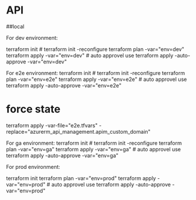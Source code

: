 # API

##local




For dev environment:

terraform init                                 #  terraform init  -reconfigure
terraform plan -var="env=dev"
terraform apply -var="env=dev"        # auto approvel use terraform apply -auto-approve -var="env=dev"  


For e2e environment:
terraform init                                         #  terraform init  -reconfigure
terraform plan -var="env=e2e"
terraform apply -var="env=e2e"        # auto approvel use terraform apply -auto-approve -var="env=e2e"  


# force state
terraform apply -var-file="e2e.tfvars" -replace="azurerm_api_management.apim_custom_domain"


For ga environment:
terraform init                                         #  terraform init  -reconfigure
terraform plan -var="env=ga"
terraform apply -var="env=ga"        # auto approvel use terraform apply -auto-approve -var="env=ga"  


For prod environment:

terraform init 
terraform plan -var="env=prod"
terraform apply -var="env=prod"        # auto approvel use terraform apply -auto-approve -var="env=prod"  




